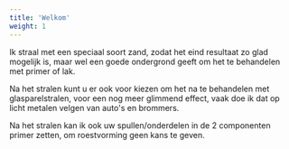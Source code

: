 ```yaml
---
title: 'Welkom'
weight: 1
---
```


Ik straal met een speciaal soort zand, zodat het eind resultaat zo glad mogelijk is, maar wel een goede ondergrond geeft om het te behandelen met primer of lak.

Na het stralen kunt u er ook voor kiezen om het na te behandelen met glasparelstralen, voor een nog meer glimmend effect, vaak doe ik dat op licht metalen velgen van auto's en brommers.

Na het stralen kan ik ook uw spullen/onderdelen in de 2 componenten primer zetten, om roestvorming geen kans te geven. 